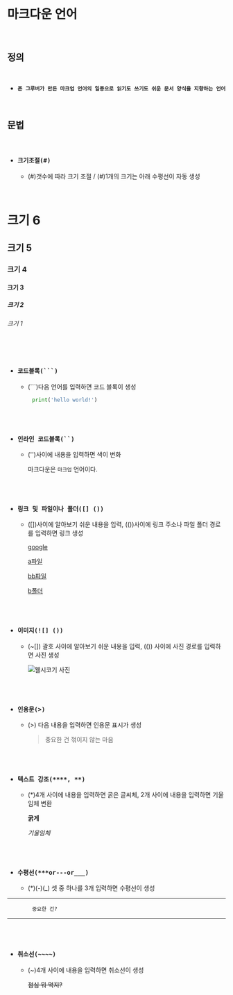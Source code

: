 # 마크다운 언어

<br/>

## 정의

<br/>

- **`존 그루버가 만든 마크업 언어의 일종으로 읽기도 쓰기도 쉬운 문서 양식을 지향하는 언어`**

<br/>

## 문법

<br/>

- ### **`크기조절(#)`**
    - (#)갯수에 따라 크기 조절 / (#)1개의 크기는 아래 수평선이 자동 생성

<br/>

# 크기 6
## 크기 5
### 크기 4
#### 크기 3
##### 크기 2
###### 크기 1

<br/>
<br/>

- ### **`코드블록(```)`**
    - (```)다음 언어를 입력하면 코드 블록이 생성

```python
        print('hello world!')
```

<br/>
<br/>

- ### **`인라인 코드블록(``)`**
    - ('')사이에 내용을 입력하면 색이 변화


        마크다운은 `마크업` 언어이다.

<br/>
<br/>

- ### **`링크 및 파일이나 폴더([] ())`**
    - ([])사이에 알아보기 쉬운 내용을 입력, (())사이에 링크 주소나 파일 폴더 경로를 입력하면 링크 생성

        [google](https://google.com)

        [a파일](./a.md)

        [bb파일](b/bb.txt)

        [b폴더](b/)

<br/>
<br/>

- ### **`이미지(![] ())`**
    - (~[]) 괄호 사이에 알아보기 쉬운 내용을 입력, (()) 사이에 사진 경로를 입력하면 사진 생성

        ![웰시코기 사진](https://user-images.githubusercontent.com/121420601/209784340-8b1d33d8-6bf4-4d77-8fde-e5246de916a6.jpg)

<br/>
<br/>

- ### **`인용문(>)`**
    - (>) 다음 내용을 입력하면 인용문 표시가 생성

         > 중요한 건 꺾이지 않는 마음

<br/>
<br/>

- ### **`텍스트 강조(****, **)`**
    - (*)4개 사이에 내용을 입력하면 굵은 글씨체, 2개 사이에 내용을 입력하면 기울임체 변환

        **굵게**

        *기울임체*

<br/>
<br/>

- ### **`수평선(***or---or___)`**
    - (*)(-)(_) 셋 중 하나를 3개 입력하면 수평선이 생성

***
            중요한 건?
***

<br/>
<br/>

- ### **`취소선(~~~~)`**
    - (~)4개 사이에 내용을 입력하면 취소선이 생성

        ~~점심 뭐 먹지?~~

<br/>

